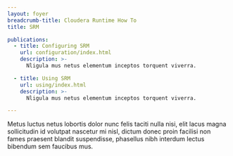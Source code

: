 ```yaml
---
layout: foyer
breadcrumb-title: Cloudera Runtime How To
title: SRM

publications:
  - title: Configuring SRM
    url: configuration/index.html
    description: >-
      Nligula mus netus elementum inceptos torquent viverra.

  - title: Using SRM
    url: using/index.html
    description: >-
      Nligula mus netus elementum inceptos torquent viverra.

---
```


Metus luctus netus lobortis dolor nunc felis taciti nulla nisi, elit
lacus magna sollicitudin id volutpat nascetur mi nisl, dictum donec
proin facilisi non fames praesent blandit suspendisse, phasellus nibh
interdum lectus bibendum sem faucibus mus.

